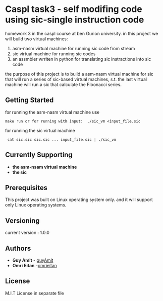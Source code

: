 # Caspl task3 - self modifing code using sic-single instruction code


homework 3 in the caspl course at ben Gurion university. in this project
we will build two virtual machines:
  1) asm-nasm virtual machine for running sic code from stream
  2) sic virtual machine for running sic codes
  3) an assmbler  wrriten in python for translating sic instractions into sic code 

the purpose of this project is to build a asm-nasm virtual machine for sic that
will run a series of sic-based virtual machines, s.t. the last virtual machine will run a sic
that calculate the Fibonacci series.

## Getting Started

for running the asm-nasm virtual machine use
```
make run or for running with input:  ./sic_vm <input_file.sic
```
for running the sic virtual machine
```
 cat sic.sic sic.sic ... input_file.sic | ./sic_vm  
```

## Currently Supporting

* **the asm-nsam virtual machine**
* **the sic**

## Prerequisites

This project was built on Linux operating system only.
and it will support only Linux operating systems.

## Versioning

current version : 1.0.0

## Authors

* **Guy Amit** - [guyAmit](https://github.com/guyAmit)
* **Omri Eitan** -[omrieitan](https://github.com/omrieitan)

## License
M.I.T License in separate file
